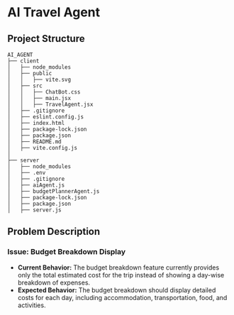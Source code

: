 # AI Travel Agent

## Project Structure
```
AI_AGENT
├── client
│   ├── node_modules
│   ├── public
│   │   ├── vite.svg
│   ├── src
│   │   ├── ChatBot.css
│   │   ├── main.jsx
│   │   ├── TravelAgent.jsx
│   ├── .gitignore
│   ├── eslint.config.js
│   ├── index.html
│   ├── package-lock.json
│   ├── package.json
│   ├── README.md
│   ├── vite.config.js
│
├── server
│   ├── node_modules
│   ├── .env
│   ├── .gitignore
│   ├── aiAgent.js
│   ├── budgetPlannerAgent.js
│   ├── package-lock.json
│   ├── package.json
│   ├── server.js
```

## Problem Description
### Issue: Budget Breakdown Display
- **Current Behavior:** The budget breakdown feature currently provides only the total estimated cost for the trip instead of showing a day-wise breakdown of expenses.
- **Expected Behavior:** The budget breakdown should display detailed costs for each day, including accommodation, transportation, food, and activities.
